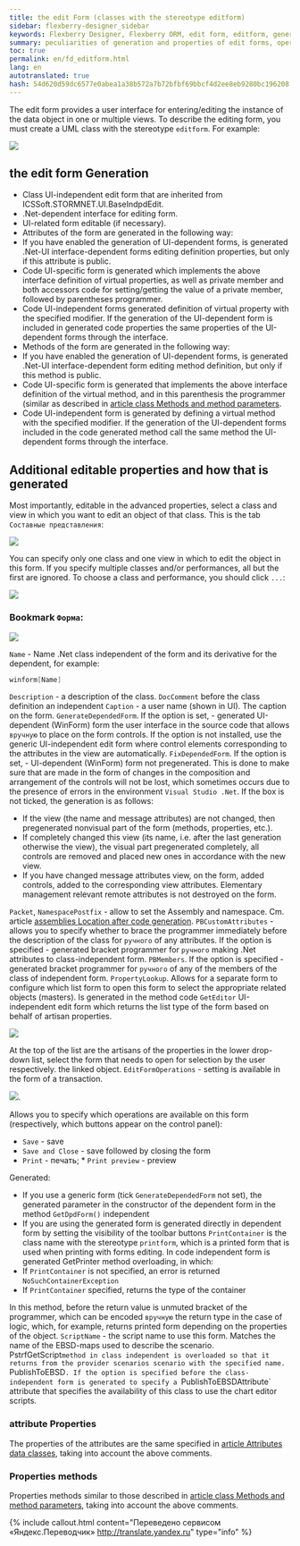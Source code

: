 ```yaml
--- 
title: the edit Form (classes with the stereotype editform) 
sidebar: flexberry-designer_sidebar 
keywords: Flexberry Designer, Flexberry ORM, edit form, editform, generation, attribute, method, operation 
summary: peculiarities of generation and properties of edit forms, operations, attributes, and methods edit form 
toc: true 
permalink: en/fd_editform.html 
lang: en 
autotranslated: true 
hash: 54d620d59dc6577e0abea1a38b572a7b72bfbf69bbcf4d2ee8eb9280bc196208 
--- 
```


The edit form provides a user interface for entering/editing the instance of the data object in one or multiple views. 
To describe the editing form, you must create a UML class with the stereotype `editform`. For example: 

![](/images/pages/products/flexberry-designer/class-diagram/editform.png) 

## the edit form Generation 

* Class UI-independent edit form that are inherited from ICSSoft.STORMNET.UI.BaseIndpdEdit. 
* .Net-dependent interface for editing form. 
* UI-related form editable (if necessary). 
* Attributes of the form are generated in the following way: 
* If you have enabled the generation of UI-dependent forms, is generated .Net-UI interface-dependent forms editing definition properties, but only if this attribute is public. 
* Code UI-specific form is generated which implements the above interface definition of virtual properties, as well as private member and both accessors code for setting/getting the value of a private member, followed by parentheses programmer. 
* Code UI-independent forms generated definition of virtual property with the specified modifier. If the generation of the UI-dependent form is included in generated code properties the same properties of the UI-dependent forms through the interface. 
* Methods of the form are generated in the following way: 
* If you have enabled the generation of UI-dependent forms, is generated .Net-UI interface-dependent form editing method definition, but only if this method is public. 
* Code UI-specific form is generated that implements the above interface definition of the virtual method, and in this parenthesis the programmer (similar as described in [article class Methods and method parameters](fd_methods-parameters.html). 
* Code UI-independent form is generated by defining a virtual method with the specified modifier. If the generation of the UI-dependent forms included in the code generated method call the same method the UI-dependent forms through the interface. 

## Additional editable properties and how that is generated 

Most importantly, editable in the advanced properties, select a class and view in which you want to edit an object of that class. This is the tab `Составные представления`: 

![](/images/pages/products/flexberry-designer/class-diagram/editformviews.jpg) 

You can specify only one class and one view in which to edit the object in this form. If you specify multiple classes and/or performances, all but the first are ignored. 
To choose a class and performance, you should click `...`: 

![](/images/pages/products/flexberry-designer/class-diagram/view-sel.jpg) 

### Bookmark `Форма`: 

![](/images/pages/products/flexberry-designer/class-diagram/editformprops.jpg) 

`Name` - Name .Net class independent of the form and its derivative for the dependent, for example: 

```csharp
winform[Name]
``` 

`Description` - a description of the class. `DocComment` before the class definition an independent 
`Caption` - a user name (shown in UI). The caption on the form. 
`GenerateDependedForm`. If the option is set, - generated UI-dependent (WinForm) form the user interface in the source code that allows `вручную` to place on the form controls. 
If the option is not installed, use the generic UI-independent edit form where control elements corresponding to the attributes in the view are automatically. 
`FixDependedForm`. If the option is set, - UI-dependent (WinForm) form not pregenerated. This is done to make sure that are made in the form of changes in the composition and arrangement of the controls will not be lost, which sometimes occurs due to the presence of errors in the environment `Visual Studio .Net`. If the box is not ticked, the generation is as follows: 

* If the view (the name and message attributes) are not changed, then pregenerated nonvisual part of the form (methods, properties, etc.). 
* If completely changed this view (its name, i.e. after the last generation otherwise the view), the visual part pregenerated completely, all controls are removed and placed new ones in accordance with the new view. 
* If you have changed message attributes view, on the form, added controls, added to the corresponding view attributes. Elementary management relevant remote attributes is not destroyed on the form. 

`Packet`, `NamespacePostfix` - allow to set the Assembly and namespace. Cm. article [assemblies Location after code generation](fo_location-assembly.html). 
`PBCustomAttributes` - allows you to specify whether to brace the programmer immediately before the description of the class for `ручного` of any attributes. If the option is specified - generated bracket programmer for `ручного` making .Net attributes to class-independent form. 
`PBMembers`. If the option is specified - generated bracket programmer for `ручного` of any of the members of the class of independent form. 
`PropertyLookup`. Allows for a separate form to configure which list form to open this form to select the appropriate related objects (masters). Is generated in the method code `GetEditor` UI-independent edit form which returns the list type of the form based on behalf of artisan properties. 

![](/images/pages/products/flexberry-designer/class-diagram/propertylookup.jpg) 

At the top of the list are the artisans of the properties in the lower drop-down list, select the form that needs to open for selection by the user respectively. the linked object. 
`EditFormOperations` - setting is available in the form of a transaction. 

![](/images/pages/products/flexberry-designer/class-diagram/editformoperations.jpg). 

Allows you to specify which operations are available on this form (respectively, which buttons appear on the control panel): 

* `Save` - save 
* `Save and Close` - save followed by closing the form 
* `Print` - печать; * `Print preview` - preview 

Generated: 

* If you use a generic form (tick `GenerateDependedForm` not set), the generated parameter in the constructor of the dependent form in the method `GetDpdForm()` independent 
* If you are using the generated form is generated directly in dependent form by setting the visibility of the toolbar buttons 
`PrintContainer` is the class name with the stereotype `printform`, which is a printed form that is used when printing with forms editing. In code independent form is generated GetPrinter method overloading, in which: 
* If `PrintContainer` is not specified, an error is returned `NoSuchContainerException` 
* If `PrintContainer` specified, returns the type of the container 

In this method, before the return value is unmuted bracket of the programmer, which can be encoded `вручную` the return type in the case of logic, which, for example, returns printed form depending on the properties of the object. 
`ScriptName` - the script name to use this form. Matches the name of the EBSD-maps used to describe the scenario. PstrfGetScript` method in class independent is overloaded so that it returns from the provider scenarios scenario with the specified name. 
`PublishToEBSD`. If the option is specified before the class-independent form is generated to specify a `PublishToEBSDAttribute` attribute that specifies the availability of this class to use the chart editor scripts. 

### attribute Properties 

The properties of the attributes are the same specified in [article Attributes data classes](fo_attributes-class-data.html), taking into account the above comments. 

### Properties methods 

Properties methods similar to those described in [article class Methods and method parameters](fd_methods-parameters.html), taking into account the above comments. 



{% include callout.html content="Переведено сервисом «Яндекс.Переводчик» <http://translate.yandex.ru>" type="info" %}